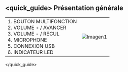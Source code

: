## <quick_guide> Présentation générale

|  |  |
|:-------|:-------|
|1. BOUTON MULTIFONCTION  <br> 2.	VOLUME + / AVANCER <br> 3.	VOLUME - / RECUL  <br> 4.	MICROPHONE <br> 5.	CONNEXION USB <br> 6.	INDICATEUR LED|![Imagen1](http://static.energysistem.com/images/manuals/39930/52e7dcfe953ce.jpg)|
</quick_guide>
